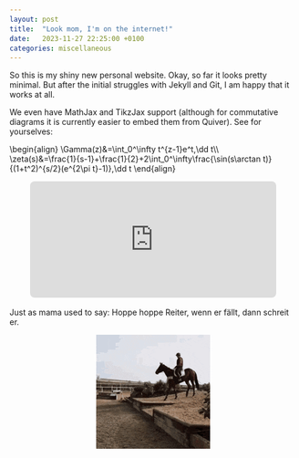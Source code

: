 ```yaml
---
layout: post
title:  "Look mom, I'm on the internet!"
date:   2023-11-27 22:25:00 +0100
categories: miscellaneous
---
```

So this is my shiny new personal website. Okay, so far it looks pretty minimal. 
But after the initial struggles with Jekyll and Git, I am happy that it works at all.

We even have MathJax and TikzJax support (although for commutative diagrams it is currently easier to embed them from Quiver). See for yourselves:

\begin{align}
\Gamma(z)&=\int_0^\infty t^{z-1}e^t\,\dd t\\\\\
\zeta(s)&=\frac{1}{s-1}+\frac{1}{2}+2\int_0^\infty\frac{\sin(s\arctan t)}{(1+t^2)^{s/2}(e^{2\pi t}-1)}\,\dd t
\end{align}

<p align="center">
<script type="text/tikz">
  \begin{tikzpicture}
    \draw (0,0) circle (1in);
  \end{tikzpicture}
</script>
</p>

<p align="center">
<!-- https://q.uiver.app/#q=WzAsMyxbMCwwLCJBIl0sWzIsMCwiQiJdLFsxLDEsIkMiXSxbMCwxXSxbMCwyXSxbMiwxXV0= -->
<iframe class="quiver-embed" src="https://q.uiver.app/#q=WzAsMyxbMCwwLCJBIl0sWzIsMCwiQiJdLFsxLDEsIkMiXSxbMCwxXSxbMCwyXSxbMiwxXV0=&embed" width="432" height="204" style="border-radius: 8px; border: none;"></iframe>
</p>

Just as mama used to say: Hoppe hoppe Reiter, wenn er fällt, dann schreit er.

<p align="center">
<img src="/assets/horse.gif" alt="Reiter">
</p>